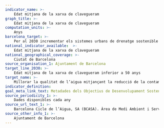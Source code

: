 ```yaml
---
indicator_name: >-
    Edat mitjana de la xarxa de clavegueram
graph_title: >-
    Edat mitjana de la xarxa de clavegueram
computation_units: >-
    Anys
barcelona_target: >-
    Per al 2030 incrementar els sistemes urbans de drenatge sostenible i l’aprofitament de les aigües freàtiques
national_indicator_available:  >-
    Edat mitjana de la xarxa de clavegueram
national_geographical_coverage: >-
    Ciutat de Barcelona
source_organisation_1: Ajuntament de Barcelona
target_line_2030: >-
    Edat mitjana de la xarxa de clavegueram inferior a 50 anys
target_name: >-
    Millorar la qualitat de l’aigua mitjançant la reducció de la contaminació, l’eliminació dels abocaments i la reducció al mínim de la descàrrega de materials i productes químics perillosos, la reducció a la meitat del percentatge d’aigües residuals sense tractar, i un augment substancial a escala mundial del reciclat i de la reutilització en condicions de seguretat
indicator_definition:
goal_meta_link_text: Metadades dels Objectius de Desenvolupament Sostenible de les Nacions Unides (pdf 894kB)
source_periodicity_1: >-
    Dades disponibles cada any
source_url_text_1: >-
    Barcelona Cicle de l’Aigua, SA (BCASA). Àrea de Medi Ambient i Serveis Urbans
source_other_info_1: >-
    Ajuntament de Barcelona
---
```

